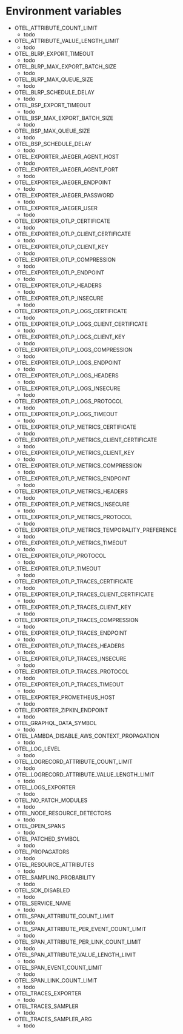 # Environment variables

* OTEL_ATTRIBUTE_COUNT_LIMIT
  * todo
* OTEL_ATTRIBUTE_VALUE_LENGTH_LIMIT
  * todo
* OTEL_BLRP_EXPORT_TIMEOUT
  * todo
* OTEL_BLRP_MAX_EXPORT_BATCH_SIZE
  * todo
* OTEL_BLRP_MAX_QUEUE_SIZE
  * todo
* OTEL_BLRP_SCHEDULE_DELAY
  * todo
* OTEL_BSP_EXPORT_TIMEOUT
  * todo
* OTEL_BSP_MAX_EXPORT_BATCH_SIZE
  * todo
* OTEL_BSP_MAX_QUEUE_SIZE
  * todo
* OTEL_BSP_SCHEDULE_DELAY
  * todo
* OTEL_EXPORTER_JAEGER_AGENT_HOST
  * todo
* OTEL_EXPORTER_JAEGER_AGENT_PORT
  * todo
* OTEL_EXPORTER_JAEGER_ENDPOINT
  * todo
* OTEL_EXPORTER_JAEGER_PASSWORD
  * todo
* OTEL_EXPORTER_JAEGER_USER
  * todo
* OTEL_EXPORTER_OTLP_CERTIFICATE
  * todo
* OTEL_EXPORTER_OTLP_CLIENT_CERTIFICATE
  * todo
* OTEL_EXPORTER_OTLP_CLIENT_KEY
  * todo
* OTEL_EXPORTER_OTLP_COMPRESSION
  * todo
* OTEL_EXPORTER_OTLP_ENDPOINT
  * todo
* OTEL_EXPORTER_OTLP_HEADERS
  * todo
* OTEL_EXPORTER_OTLP_INSECURE
  * todo
* OTEL_EXPORTER_OTLP_LOGS_CERTIFICATE
  * todo
* OTEL_EXPORTER_OTLP_LOGS_CLIENT_CERTIFICATE
  * todo
* OTEL_EXPORTER_OTLP_LOGS_CLIENT_KEY
  * todo
* OTEL_EXPORTER_OTLP_LOGS_COMPRESSION
  * todo
* OTEL_EXPORTER_OTLP_LOGS_ENDPOINT
  * todo
* OTEL_EXPORTER_OTLP_LOGS_HEADERS
  * todo
* OTEL_EXPORTER_OTLP_LOGS_INSECURE
  * todo
* OTEL_EXPORTER_OTLP_LOGS_PROTOCOL
  * todo
* OTEL_EXPORTER_OTLP_LOGS_TIMEOUT
  * todo
* OTEL_EXPORTER_OTLP_METRICS_CERTIFICATE
  * todo
* OTEL_EXPORTER_OTLP_METRICS_CLIENT_CERTIFICATE
  * todo
* OTEL_EXPORTER_OTLP_METRICS_CLIENT_KEY
  * todo
* OTEL_EXPORTER_OTLP_METRICS_COMPRESSION
  * todo
* OTEL_EXPORTER_OTLP_METRICS_ENDPOINT
  * todo
* OTEL_EXPORTER_OTLP_METRICS_HEADERS
  * todo
* OTEL_EXPORTER_OTLP_METRICS_INSECURE
  * todo
* OTEL_EXPORTER_OTLP_METRICS_PROTOCOL
  * todo
* OTEL_EXPORTER_OTLP_METRICS_TEMPORALITY_PREFERENCE
  * todo
* OTEL_EXPORTER_OTLP_METRICS_TIMEOUT
  * todo
* OTEL_EXPORTER_OTLP_PROTOCOL
  * todo
* OTEL_EXPORTER_OTLP_TIMEOUT
  * todo
* OTEL_EXPORTER_OTLP_TRACES_CERTIFICATE
  * todo
* OTEL_EXPORTER_OTLP_TRACES_CLIENT_CERTIFICATE
  * todo
* OTEL_EXPORTER_OTLP_TRACES_CLIENT_KEY
  * todo
* OTEL_EXPORTER_OTLP_TRACES_COMPRESSION
  * todo
* OTEL_EXPORTER_OTLP_TRACES_ENDPOINT
  * todo
* OTEL_EXPORTER_OTLP_TRACES_HEADERS
  * todo
* OTEL_EXPORTER_OTLP_TRACES_INSECURE
  * todo
* OTEL_EXPORTER_OTLP_TRACES_PROTOCOL
  * todo
* OTEL_EXPORTER_OTLP_TRACES_TIMEOUT
  * todo
* OTEL_EXPORTER_PROMETHEUS_HOST
  * todo
* OTEL_EXPORTER_ZIPKIN_ENDPOINT
  * todo
* OTEL_GRAPHQL_DATA_SYMBOL
  * todo
* OTEL_LAMBDA_DISABLE_AWS_CONTEXT_PROPAGATION
  * todo
* OTEL_LOG_LEVEL
  * todo
* OTEL_LOGRECORD_ATTRIBUTE_COUNT_LIMIT
  * todo
* OTEL_LOGRECORD_ATTRIBUTE_VALUE_LENGTH_LIMIT
  * todo
* OTEL_LOGS_EXPORTER
  * todo
* OTEL_NO_PATCH_MODULES
  * todo
* OTEL_NODE_RESOURCE_DETECTORS
  * todo
* OTEL_OPEN_SPANS
  * todo
* OTEL_PATCHED_SYMBOL
  * todo
* OTEL_PROPAGATORS
  * todo
* OTEL_RESOURCE_ATTRIBUTES
  * todo
* OTEL_SAMPLING_PROBABILITY
  * todo
* OTEL_SDK_DISABLED
  * todo
* OTEL_SERVICE_NAME
  * todo
* OTEL_SPAN_ATTRIBUTE_COUNT_LIMIT
  * todo
* OTEL_SPAN_ATTRIBUTE_PER_EVENT_COUNT_LIMIT
  * todo
* OTEL_SPAN_ATTRIBUTE_PER_LINK_COUNT_LIMIT
  * todo
* OTEL_SPAN_ATTRIBUTE_VALUE_LENGTH_LIMIT
  * todo
* OTEL_SPAN_EVENT_COUNT_LIMIT
  * todo
* OTEL_SPAN_LINK_COUNT_LIMIT
  * todo
* OTEL_TRACES_EXPORTER
  * todo
* OTEL_TRACES_SAMPLER
  * todo
* OTEL_TRACES_SAMPLER_ARG
  * todo
